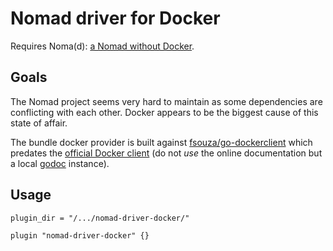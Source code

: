 # Nomad driver for Docker

Requires Noma(d): [a Nomad without Docker](https://github.com/greut/nomad/tree/no-docker).

## Goals

The Nomad project seems very hard to maintain as some dependencies are conflicting with each other. Docker appears to be the biggest cause of this state of affair.

The bundle docker provider is built against [fsouza/go-dockerclient](https://github.com/fsouza/go-dockerclient) which predates the [official Docker client](https://pkg.go.dev/github.com/docker/docker/client?tab=doc) (do not *use* the online documentation but a local [godoc](https://github.com/golang/tools/tree/master/godoc) instance).

## Usage

```hcl
plugin_dir = "/.../nomad-driver-docker/"

plugin "nomad-driver-docker" {}
```
